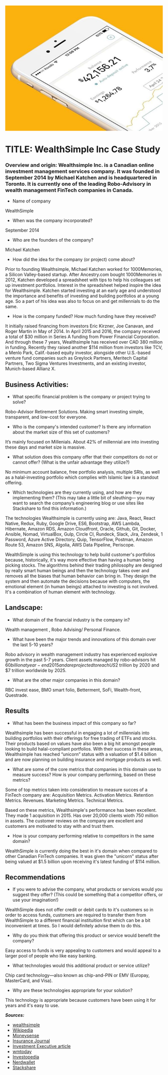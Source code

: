 ![wealthsimple](wealthsimple.jpg)


# TITLE: WealthSimple Inc Case Study
### Overview and origin: Wealthsimple Inc. is a Canadian online investment management services company. It was founded in September 2014 by Michael Katchen and is headquartered in Toronto. It is currently one of the leading Robo-Advisory in wealth management FinTech companies in Canada.

* Name of company

WealthSimple

* When was the company incorporated?

September 2014

* Who are the founders of the company? 

Michael Katchen

* How did the idea for the company (or project) come about?

Prior to founding Wealthsimple, Michael Katchen worked for 1000Memories, a Silicon Valley-based startup. After Ancestry.com bought 1000Memories in 2012, Katchen developed a spreadsheet with tips to help his colleagues set up investment portfolios. Interest in the spreadsheet helped inspire the idea for Wealthsimple. Katchen started investing at an early age and understood the importance and benefits of investing and building portfolios at a young age. So a part of his idea was also to focus on and get millennials to do the same.

* How is the company funded? How much funding have they received?

It initially raised financing from investors Eric Kirzner, Joe Canavan, and Roger Martin in May of 2014. In April 2015 and 2016, the company received a total of $30 million in Series A funding from Power Financial Corporation. And through these 7 years, Wealthsimple has received over CAD 380 million in funding. Recently they raised another $114 million from investors like TCV, a Menlo Park, Calif.-based equity investor, alongside other U.S.-based venture fund companies such as Greylock Partners, Meritech Capital Partners, Two Sigma Ventures Investments, and an existing investor, Munich-based Allianz X.


## Business Activities:

* What specific financial problem is the company or project trying to solve? 

Robo-Advisor Retirement Solutions.
Making smart investing simple, transparent, and low-cost for everyone.

* Who is the company's intended customer?  Is there any information about the market size of this set of customers? 

It’s mainly focused on Millenials. About 42% of millennial are into investing these days and market size is massive.

* What solution does this company offer that their competitors do not or cannot offer? (What is the unfair advantage they utilize?)

No minimum account balance, free portfolio analysis, multiple SRIs, as well as a halal-investing portfolio which complies with Islamic law is a standout offering. 

* Which technologies are they currently using, and how are they implementing them? (This may take a little bit of sleuthing–– you may want to search the company’s engineering blog or use sites like Stackshare to find this information.)

The technologies Wealthsimple is currently using are: Java, React, React Native, Redux, Ruby, Google Drive, ES6, Bootstrap, AWS Lambda, Hibernate, Amazon RDS, Amazon Cloudfront, Oracle, Github, Git, Docker, Ansible, Nomad, VirtualBox, Gulp, Circle CI, Rundeck, Slack, Jira, Zendesk, 1 Password, Azure Active Directory, Quip, TensorFlow, Postman,  Amazon Route 53, Amazon SNS, Algolia, AWS Data Pipeline, Periscope. 

WealthSimple is using this technology to help build customer's portfolios because, historically, it's way more effective than having a human being picking stocks.  The algorithms behind their trading philosophy are designed by really smart human beings and then the technology takes over and removes all the biases that human behavior can bring in. They design the system and then automate the decisions because with computers, the emotional element (in human beings) attached to investing is not involved. It's a combination of human element with technology.


## Landscape:

* What domain of the financial industry is the company in?  

Wealth management , Robo Advising/ Personal Finance.

* What have been the major trends and innovations of this domain over the last 5-10 years? 

Robo advisory in wealth management industry has experienced explosive growth in the past 5-7 years. Client assets managed by robo-advisors hit $60 billion at year-end 2015 and are projected to reach US$2 trillion by 2020 and $7 trillion worldwide by 2025. 

* What are the other major companies in this domain?

RBC invest ease, BMO smart folio, Betterment, SoFi, Wealth-front, Questrade.

## Results

* What has been the business impact of this company so far? 

Wealthsimple has been successful in engaging a lot of millennials into building portfolios with their offerings for free trading of ETFs and stocks. Their products based on values have also been a big hit amongst people looking to build halal-compliant portfolios. With their success in these areas, Wealthsimple has reached “unicorn” status with a valuation of $1.4 billion and are now planning on building insurance and mortgage products as well.


* What are some of the core metrics that companies in this domain use to measure success? How is your company performing, based on these metrics?

Some of top metrics taken into consideration to measure succes of a FinTech company are:
Acquisition Metrics.
Activation Metrics. 
Retention Metrics.
Revenues.
Marketing Metrics.
Technical Metrics.

Based on these metrics, Wealthsimple's performance has been excellent. They made 1 acquisition in 2015. Has over 20,000 clients wioth 750 million in assets. The customer reviews on the company are excellent and customers are motivated to stay with and trust them.


* How is your company performing relative to competitors in the same domain?

WealthSimple is currently doing the best in it's domain when compared to other Canadian FinTech companies. It was given the "unicorn" status after being valued at $1.5 billion upon receiving it's latest funding of $114 million.

## Recommendations

* If you were to advise the company, what products or services would you suggest they offer? (This could be something that a competitor offers, or use your imagination!)

WealthSimple does not offer credit or debit cards to it's customers so in order to access funds, customers are required to transfer them from WealthSimple to a different financial instituition first which can be a bit inconvenient at times. So I would definitely advise them to do this.

* Why do you think that offering this product or service would benefit the company?

Easy access to funds is very appealing to customers and would appeal to a larger pool of people who like easy banking.

* What technologies would this additional product or service utilize?

Chip card technology—also known as chip-and-PIN or EMV (Europay, MasterCard, and Visa).

* Why are these technologies appropriate for your solution?

This technology is appropriate because customers have been using it for years and it's easy to use.


***Sources:***
- [wealthsimple](https://www.wealthsimple.com/en-ca/)
- [Wikipedia](https://en.wikipedia.org/wiki/Wealthsimple)
- [Moneysense](https://www.moneysense.ca/save/investing/wealthsimple-review/)
- [Insurance Journal](https://www.insurancejournal.com/news/international/2020/10/16/586763.htm)
- [Investment Executive article](https://www.investmentexecutive.com/news/industry-news/wealthsimple-raises-114-million-in-financing-round/)
- [wmtoday](https://wmtoday.com/2019/06/04/wealthsimple-tries-to-breakout-of-the-canadian-market-with-a-100-million-from-allianz/)
- [Investopedia](https://www.investopedia.com/terms/r/roboadvisor-roboadviser.asp)
- [Nerdwallet](https://www.nerdwallet.com/reviews/investing/advisors/wealthsimple)
- [Stackshare](https://stackshare.io/wealthsimple/wealthsimple) 
